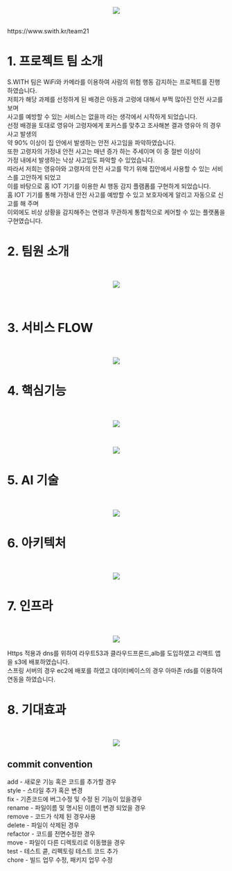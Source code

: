 ﻿<div align="center">
<p><img src="/doc/images/main.png"></p>
</div>
<br/>
https://www.swith.kr/team21 <br/>

# 1. 프로젝트 팀 소개
 S.WITH 팀은 WiFi와 카메라를 이용하여 사람의 위험 행동 감지하는 프로젝트를 진행하였습니다.<br/>
저희가 해당 과제를 선정하게 된 배경은 아동과 고령에 대해서 부쩍 많아진 안전 사고를 보며 <br/>
사고를 예방할 수 있는 서비스는 없을까 라는 생각에서 시작하게 되었습니다.<br/>
선정 배경을 토대로 영유아 고령자에게 포커스를 맞추고 조사해본 결과 영유아 의 경우 사고 발생의<br/> 
약 90% 이상이 집 안에서 발생하는 안전 사고임을 파악하였습니다.<br/>
또한 고령자의 가정내 안전 사고는 매년 증가 하는 주세이며 이 중 절반 이상이<br/> 
가정 내에서 발생하는 낙상 사고임도 파악할 수 있었습니다.<br/>
따라서 저희는 영유아와 고령자의 안전 사고를 막기 위해 집안에서 사용할 수 있는 서비스를 고안하게 되었고<br/>
이를 바탕으로 홈 IOT 기기를 이용한 AI 행동 감지 플램폼를 구현하게 되었습니다.<br/>
홈 IOT 기기를 통해 가정내 안전 사고를 예방할 수 있고 보호자에게 알리고 자동으로 신고를 해 주며 <br/>
이외에도 비상 상황을 감지해주는 연령과 무관하게 통합적으로 케어할 수 있는 플랫폼을 구현였습니다.<br/>

# 2. 팀원 소개
﻿<div align="center">
<p><img src="/doc/images/introduce.png"></p>
</div>
<br/>

# 3. 서비스 FLOW
﻿<div align="center">
<p><img src="/doc/images/serviceflow.png"></p>
</div>

# 4. 핵심기능
﻿<div align="center">
<p><img src="/doc/images/wifi_camera.png"></p>
</div>
﻿<div align="center">
<p><img src="/doc/images/service.png"></p>
</div>

# 5. AI 기술
﻿<div align="center">
<p><img src="/doc/images/architect.png"></p>
</div>

# 6. 아키텍처
﻿<div align="center">
<p><img src="/doc/images/3tier.png"></p>
</div>

# 7. 인프라
﻿<div align="center">
<p><img src="/doc/images/infra.png"></p>
</div>
Https 적용과 dns를 위하여 라우트53과 클라우드프론드,alb를 도입하였고 리액트 앱을 s3에 배포하였습니다. <br/>
스프링 서버의 경우 ec2에 배포를 하였고 데이터베이스의 경우 아마존 rds를 이용하여 연동을 하였습니다.


# 8. 기대효과
﻿<div align="center">
<p><img src="/doc/images/expect.png"></p>
</div>


## commit convention

add - 새로운 기능 혹은 코드를 추가할 경우  
style - 스타일 추가 혹은 변경  
fix - 기존코드에 버그수정 및 수정 된 기능이 있을경우  
rename - 파일이름 및 명시된 이름이 변경 되었을 경우  
remove - 코드가 삭제 된 경우사용  
delete - 파일이 삭제된 경우  
refactor - 코드를 전면수정한 경우  
move - 파일이 다른 디렉토리로 이동했을 경우  
test - 테스트 콛, 리펙토링 테스트 코드 추가  
chore - 빌드 업무 수정, 패키지 업무 수정  

